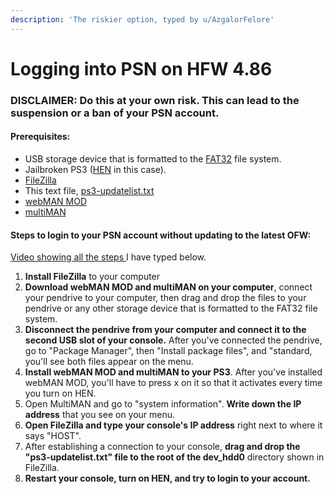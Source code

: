 ```yaml
---
description: 'The riskier option, typed by u/AzgalorFelore'
---
```


# Logging into PSN on HFW 4.86

### DISCLAIMER: Do this at your own risk. This can lead to the suspension or a ban of your PSN account.

#### Prerequisites:

* USB storage device that is formatted to the [FAT32](https://recoverit.wondershare.com/flashdrive-recovery/format-usb-to-fat32.html) file system.
* Jailbroken PS3 \([HEN](https://www.reddit.com/r/the_new_ps3_homebrew/comments/kbyli9/guide_to_installing_ps3hen_and_some_faq/) in this case\).
* [FileZilla](https://filezilla-project.org/)
* This text file, [ps3-updatelist.txt](http://www.mediafire.com/file/wqcwc341zv2vn3s/ps3-updatelist.txt/file)
* [webMAN MOD](https://store.brewology.com/get/homebrew.php?id=310&fid=2227)
* [multiMAN](https://store.brewology.com/get/homebrew.php?id=24&fid=2200)

#### Steps to login to your PSN account without updating to the latest OFW:

[Video showing all the steps ](https://www.youtube.com/watch?v=Z81sFawKmYY)I have typed below.

1. **Install FileZilla** to your computer
2. **Download webMAN MOD and multiMAN on your computer**, connect your pendrive to your computer, then drag and drop the files to your pendrive or any other storage device that is formatted to the FAT32 file system.
3. **Disconnect the pendrive from your computer and connect it to the second USB slot of your console.** After you've connected the pendrive, go to "Package Manager", then "Install package files", and "standard, you'll see both files appear on the menu.
4. **Install webMAN MOD and multiMAN to your PS3**. After you've installed webMAN MOD, you'll have to press x on it so that it activates every time you turn on HEN.
5. Open MultiMAN and go to "system information". **Write down the IP address** that you see on your menu.
6. **Open FileZilla and type your console's IP address** right next to where it says "HOST".
7. After establishing a connection to your console, **drag and drop the "ps3-updatelist.txt" file to the root of the dev\_hdd0** directory shown in FileZilla.
8. **Restart your console, turn on HEN, and try to login to your account.**

